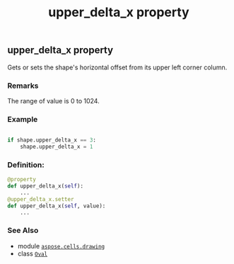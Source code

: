 ﻿---
title: upper_delta_x property
second_title: Aspose.Cells for Python via .NET API References
description: 
type: docs
weight: 1110
url: /aspose.cells.drawing/oval/upper_delta_x/
is_root: false
---

## upper_delta_x property


Gets or sets the shape's horizontal offset from its upper left corner column.

### Remarks 


The range of value is 0 to 1024.

### Example 


```python

if shape.upper_delta_x == 3:
    shape.upper_delta_x = 1

```
### Definition:
```python
@property
def upper_delta_x(self):
    ...
@upper_delta_x.setter
def upper_delta_x(self, value):
    ...
```

### See Also
* module [`aspose.cells.drawing`](../../)
* class [`Oval`](/cells/python-net/aspose.cells.drawing/oval)
